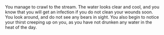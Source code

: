 You manage to crawl to the stream. The water looks clear and cool, 
and you know that you will get an infection if you do not clean your wounds soon.
You look around, and do not see any bears in sight.
You also begin to notice your thirst creeping up on you,
as you have not drunken any water in the heat of the day.
